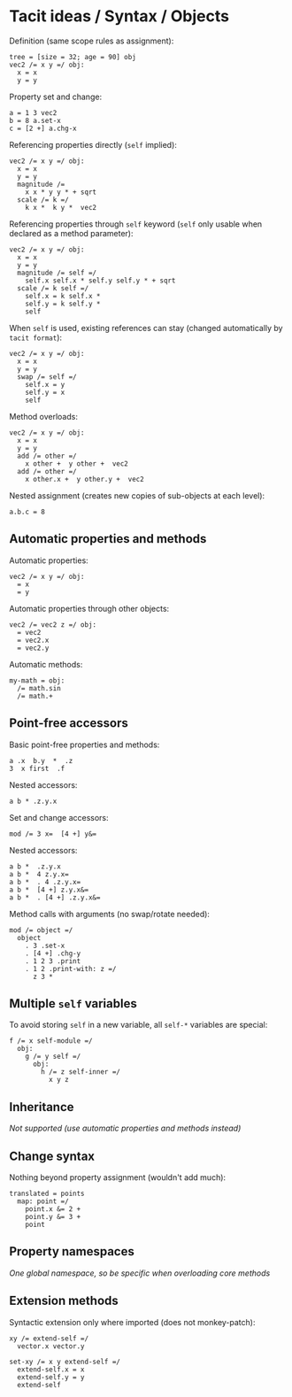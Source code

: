 # Tacit ideas / Syntax / Objects

Definition (same scope rules as assignment):
```
tree = [size = 32; age = 90] obj
vec2 /= x y =/ obj:
  x = x
  y = y
```

Property set and change:
```
a = 1 3 vec2
b = 8 a.set-x
c = [2 +] a.chg-x
```

Referencing properties directly (`self` implied):
```
vec2 /= x y =/ obj:
  x = x
  y = y
  magnitude /=
    x x * y y * + sqrt
  scale /= k =/
    k x *  k y *  vec2
```

Referencing properties through `self` keyword (`self` only usable when declared as a method parameter):
```
vec2 /= x y =/ obj:
  x = x
  y = y
  magnitude /= self =/
    self.x self.x * self.y self.y * + sqrt
  scale /= k self =/
    self.x = k self.x *
    self.y = k self.y *
    self
```

When `self` is used, existing references can stay (changed automatically by `tacit format`):
```
vec2 /= x y =/ obj:
  x = x
  y = y
  swap /= self =/
    self.x = y
    self.y = x
    self
```

Method overloads:
```
vec2 /= x y =/ obj:
  x = x
  y = y
  add /= other =/
    x other +  y other +  vec2
  add /= other =/
    x other.x +  y other.y +  vec2
```

Nested assignment (creates new copies of sub-objects at each level):
```
a.b.c = 8
```

## Automatic properties and methods

Automatic properties:
```
vec2 /= x y =/ obj:
  = x
  = y
```

Automatic properties through other objects:
```
vec2 /= vec2 z =/ obj:
  = vec2
  = vec2.x
  = vec2.y
```

Automatic methods:
```
my-math = obj:
  /= math.sin
  /= math.+
```

## Point-free accessors

Basic point-free properties and methods:
```
a .x  b.y  *  .z
3  x first  .f
```

Nested accessors:
```
a b * .z.y.x
```

Set and change accessors:
```
mod /= 3 x=  [4 +] y&=
```

Nested accessors:
```
a b *  .z.y.x
a b *  4 z.y.x=
a b *  . 4 .z.y.x=
a b *  [4 +] z.y.x&=
a b *  . [4 +] .z.y.x&=
```

Method calls with arguments (no swap/rotate needed):
```
mod /= object =/
  object
    . 3 .set-x
    . [4 +] .chg-y
    . 1 2 3 .print
    . 1 2 .print-with: z =/
      z 3 *
```

## Multiple `self` variables

To avoid storing `self` in a new variable, all `self-*` variables are special:

```
f /= x self-module =/
  obj:
    g /= y self =/
      obj:
        h /= z self-inner =/
          x y z
```

## Inheritance

_Not supported (use automatic properties and methods instead)_

## Change syntax

Nothing beyond property assignment (wouldn't add much):

```
translated = points
  map: point =/
    point.x &= 2 +
    point.y &= 3 +
    point
```

## Property namespaces

_One global namespace, so be specific when overloading core methods_

## Extension methods

Syntactic extension only where imported (does not monkey-patch):

```
xy /= extend-self =/
  vector.x vector.y

set-xy /= x y extend-self =/
  extend-self.x = x
  extend-self.y = y
  extend-self
```
